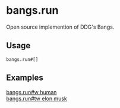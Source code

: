 # bangs.run
Open source implemention of DDG's Bangs.

## Usage
```
bangs.run#[]
```

## Examples

[bangs.run#w human](https://bangs.run#w%20human)\
[bangs.run#tw elon musk](https://bangs.run#tw%20elon%20musk)